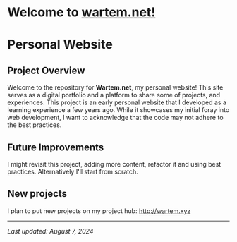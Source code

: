 # Welcome to [wartem.net!](https://wartem.net)

# Personal Website 

## Project Overview

Welcome to the repository for **Wartem.net**, my personal website! This site serves as a digital portfolio and a platform to share some of projects, and experiences.
This project is an early personal website that I developed as a learning experience a few years ago. While it showcases my initial foray into web development, I want to acknowledge that the code may not adhere to the best practices.

## Future Improvements

I might revisit this project, adding more content, refactor it and using best practices. Alternatively I'll start from scratch.

## New projects
I plan to put new projects on my project hub: http://wartem.xyz



---

*Last updated: August 7, 2024*
